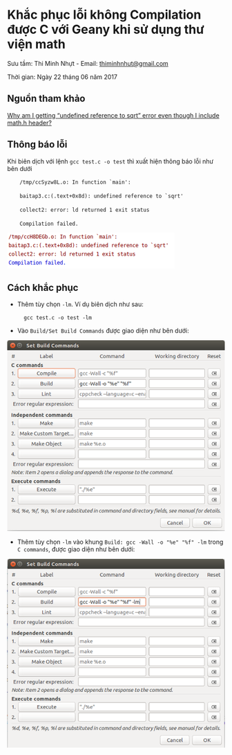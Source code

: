 # Khắc phục lỗi không Compilation được C với Geany khi sử dụng thư viện math

Sưu tầm: Thi Minh Nhựt - Email: thiminhnhut@gmail.com

Thời gian: Ngày 22 tháng 06 năm 2017

## Nguồn tham khảo

[Why am I getting “undefined reference to sqrt” error even though I include math.h header?](https://stackoverflow.com/questions/10409032/why-am-i-getting-undefined-reference-to-sqrt-error-even-though-i-include-math)

## Thông báo lỗi

Khi biên dịch với lệnh `gcc test.c -o test` thì xuất hiện thông báo lỗi như bên dưới

		/tmp/ccSyzw8L.o: In function `main':
		
		baitap3.c:(.text+0x8d): undefined reference to `sqrt'

		collect2: error: ld returned 1 exit status
		
		Compilation failed.
		

![](https://raw.githubusercontent.com/thiminhnhut/ubuntu/cbe683d4e36d0542ba8ce5f62343125ffece69c5/tips/geany/image/compilation-c-3.png)
		
## Cách khắc phục

* Thêm tùy chọn `-lm`. Ví dụ biên dịch như sau:

		gcc test.c -o test -lm
		
* Vào `Build/Set Build Commands` được giao diện như bên dưới:

![](https://raw.githubusercontent.com/thiminhnhut/ubuntu/cbe683d4e36d0542ba8ce5f62343125ffece69c5/tips/geany/image/compilation-c-1.png)

* Thêm tùy chọn `-lm` vào khung `Build: gcc -Wall -o "%e" "%f" -lm` trong `C commands`,
được giao diện như bên dưới:

![](https://raw.githubusercontent.com/thiminhnhut/ubuntu/cbe683d4e36d0542ba8ce5f62343125ffece69c5/tips/geany/image/compilation-c-2.png)
